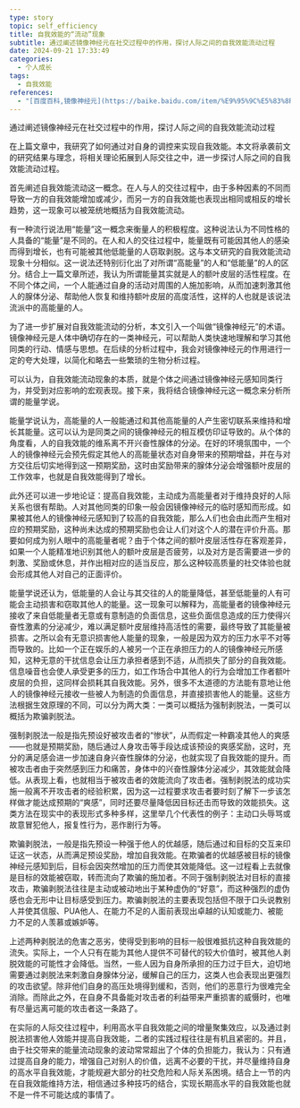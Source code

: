 ```yaml
---
type: story
topic: self_efficiency
title: 自我效能的“流动”现象
subtitle: 通过阐述镜像神经元在社交过程中的作用，探讨人际之间的自我效能流动过程
date: 2024-09-21 17:33:49
categories:
  - 个人成长
tags:
  - 自我效能
references:
  - "[百度百科,镜像神经元](https://baike.baidu.com/item/%E9%95%9C%E5%83%8F%E7%A5%9E%E7%BB%8F%E5%85%83/1422960)"
---
```


<p id='brief'>通过阐述镜像神经元在社交过程中的作用，探讨人际之间的自我效能流动过程</p>

<!-- more -->
<script>document.getElementById('brief').remove();</script>

在上篇文章中，我研究了如何通过对自身的调控来实现自我效能。本文将承袭前文的研究结果与理念，将相关理论拓展到人际交往之中，进一步探讨人际之间的自我效能流动过程。

首先阐述自我效能流动这一概念。在人与人的交往过程中，由于多种因素的不同而导致一方的自我效能增加或减少，而另一方的自我效能也表现出相同或相反的增长趋势，这一现象可以被笼统地概括为自我效能流动。

有一种流行说法用“能量”这一概念来衡量人的积极程度。这种说法认为不同性格的人具备的“能量”是不同的。在人和人的交往过程中，能量既有可能因其他人的感染而得到增长，也有可能被其他低能量的人窃取剥脱。这与本文研究的自我效能流动现象十分相似。这一说法还特别衍化出了对所谓“高能量”的人和“低能量”的人的区分。结合上一篇文章所述，我认为所谓能量其实就是人的额叶皮层的活性程度。在不同个体之间，一个人能通过自身的活动对周围的人施加影响，从而加速刺激其他人的腺体分泌、帮助他人恢复和维持额叶皮层的高度活性，这样的人也就是该说法流派中的高能量的人。

为了进一步扩展对自我效能流动的分析，本文引入一个叫做“镜像神经元”的术语。镜像神经元是人体中确切存在的一类神经元，可以帮助人类快速地理解和学习其他同类的行动、情感与思想。在后续的分析过程中，我会对镜像神经元的作用进行一定的夸大处理，以简化和略去一些繁琐的生物分析过程。

可以认为，自我效能流动现象的本质，就是个体之间通过镜像神经元感知同类行为，并受到对应影响的宏观表现。接下来，我将结合镜像神经元这一概念来分析所谓的能量学说。

能量学说认为，高能量的人一般能通过和其他高能量的人产生密切联系来维持和增长其能量。这可以认为是同类之间的镜像神经元的相互模仿印证导致的。从个体的角度看，人的自我效能的维系离不开兴奋性腺体的分泌。在好的环境氛围中，一个人的镜像神经元会预先假定其他人的高能量状态对自身带来的预期增益，并在与对方交往后切实地得到这一预期奖励，这时由奖励带来的腺体分泌会增强额叶皮层的工作效率，也就是自我效能得到了增长。

此外还可以进一步地论证：提高自我效能，主动成为高能量者对于维持良好的人际关系也很有帮助。人对其他同类的印象一般会因镜像神经元的临时感知而形成。如果被其他人的镜像神经元感知到了较高的自我效能，那么人们也会由此而产生相对应的预期奖励，这种尚未达成的预期奖励也会让人们对这个人的潜在评价升高。那要如何成为别人眼中的高能量者呢？由于个体之间的额叶皮层活性存在客观差异，如果一个人能精准地识别其他人的额叶皮层是否疲劳，以及对方是否需要进一步的刺激、奖励或休息，并作出相对应的适当反应，那么这种较高质量的社交体验也就会形成其他人对自己的正面评价。

能量学说还认为，低能量的人会让与其交往的人的能量降低，甚至低能量的人有可能会主动损害和窃取其他人的能量。这一现象可以解释为，高能量者的镜像神经元接收了来自低能量者无意或有意制造的负面信息，这些负面信息造成的压力使得兴奋性激素的分泌减少，难以满足额叶皮层维持高活性的需要，最终导致了其能量被损害。之所以会有无意识损害他人能量的现象，一般是因为双方的压力水平不对等而导致的。比如一个正在娱乐的人被另一个正在承担压力的人的镜像神经元所感知，这种无意的干扰信息会让压力承担者感到不适，从而损失了部分的自我效能。信息噪音也会使人承受更多的压力，如工作场合中其他人的行为会增加工作者额叶皮层的负担，这同样会损耗其自我效能。另外，很多不太道德的方法能有意地让他人的镜像神经元接收一些被人为制造的负面信息，并直接损害他人的能量。这些方法根据生效原理的不同，可以分为两大类：一类可以概括为强制剥脱法，一类可以概括为欺骗剥脱法。

强制剥脱法一般是指先预设好被攻击者的“惨状”，从而假定一种霸凌其他人的爽感——也就是预期奖励，随后通过人身攻击等手段达成该预设的爽感奖励，这时，充分的满足感会进一步加速自身兴奋性腺体的分泌，也就实现了自我效能的提升。而被攻击者由于突然感到压力和痛苦，身体中的兴奋性腺体分泌减少，其效能就会降低。从表现上看，也就相当于被攻击者的效能流向了攻击者。强制剥脱法的成功实施一般离不开攻击者的经验积累，因为这一过程要求攻击者要时刻了解下一步该怎样做才能达成预期的“爽感”，同时还要尽量降低因目标还击而导致的效能损失。这类方法在现实中的表现形式多种多样，这里举几个代表性的例子：主动口头辱骂或故意冒犯他人，报复性行为，恶作剧行为等。

欺骗剥脱法，一般是指先预设一种强于他人的优越感，随后通过和目标的交互来印证这一状态，从而满足预设奖励，增加自我效能。在欺骗者的优越感被目标的镜像神经元感知到后，目标会因突然增加的压力而使其效能降低。这一过程看上去就像是目标的效能被窃取，转而流向了欺骗的施加者。不同于强制剥脱法对目标的直接攻击，欺骗剥脱法往往是主动或被动地出于某种虚伪的“好意”，而这种强烈的虚伪感也会无形中让目标感受到压力。欺骗剥脱法的主要表现包括但不限于口头说教别人并使其信服、PUA他人、在能力不足的人面前表现出卓越的认知或能力、被能力不足的人羡慕或嫉妒等。

上述两种剥脱法的危害之恶劣，使得受到影响的目标一般很难抵抗这种自我效能的流失。实际上，一个人只有在能为其他人提供不可替代的较大价值时，被其他人剥脱效能的可能性才会降低。当然，一些人因为自身所承担的压力过于巨大，迫切地需要通过剥脱法来刺激自身腺体分泌，缓解自己的压力，这类人也会表现出更强烈的攻击欲望。除非他们自身的高压处境得到缓和，否则，他们的恶意行为很难完全消除。而除此之外，在自身不具备能对攻击者的利益带来严重损害的威慑时，也唯有尽量远离可能的攻击者这一条路了。

在实际的人际交往过程中，利用高水平自我效能之间的增量聚集效应，以及通过剥脱法损害他人效能并提高自我效能，二者的实践过程往往是有机且紧密的。并且，由于社交带来的能量流动现象的波动常常超出了个体的负担能力，我认为：只有通过提高自身的能力，增强自己对别人的价值，远离不必要的干扰，并尽量维持自身的高水平自我效能，才能规避大部分的社交危险和人际关系困境。结合上一节的内在自我效能维持方法，相信通过多种技巧的结合，实现长期高水平的自我效能也就不是一件不可能达成的事情了。